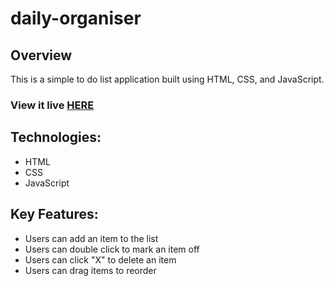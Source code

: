 # daily-organiser

## Overview

This is a simple to do list application built using HTML, CSS, and JavaScript.

### View it live [HERE](https://salvia17.github.io/daily-organiser/)

## Technologies:

- HTML
- CSS
- JavaScript

## Key Features:

- Users can add an item to the list
- Users can double click to mark an item off
- Users can click "X" to delete an item
- Users can drag items to reorder
